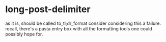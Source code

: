 # long-post-delimiter
as it is, should be called 
to_tl;dr_format
consider considering this a failure.
recall, there's a pasta entry box with all the formatting tools one could possibly hope for.
